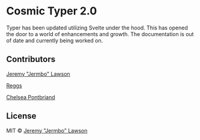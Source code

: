 # Cosmic Typer 2.0

Typer has been updated utilizing Svelte under the hood. This has opened the door to a world of enhancements and growth. The documentation is out of date and currently being worked on.


## Contributors

[Jeremy "Jermbo" Lawson](https://github.com/jermbo)

[Reggs](https://github.com/reggs)

[Chelsea Pontbriand](https://github.com/ChelseaPontbriand)

## License

MIT © [Jeremy "Jermbo" Lawson](https://github.com/jermbo)
